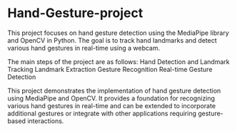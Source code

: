 # Hand-Gesture-project
This project focuses on hand gesture detection using the MediaPipe library and OpenCV in Python.
The goal is to track hand landmarks and detect various hand gestures in real-time using a webcam.

The main steps of the project are as follows:
  Hand Detection and Landmark Tracking
  Landmark Extraction
  Gesture Recognition
  Real-time Gesture Detection

This project demonstrates the implementation of hand gesture detection using MediaPipe and OpenCV.
It provides a foundation for recognizing various hand gestures in real-time and can be extended to
incorporate additional gestures or integrate with other applications requiring gesture-based interactions.
